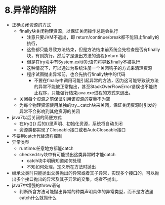 # 8.异常的陷阱
- 正确关闭资源的方式
	- finally块关闭物理资源，以保证关闭操作总是会执行
		- 注意只要JVM不退出，即 return/continue/break都不能阻止finally的执行，
		- 这些都只能导致方法结束，但是方法结束前系统会先检查是否有finally块，有则执行，然后才是退出方法的流程(return 等)
		- 但是在try块中有System.exit(0);语句将导致finally不被执行
		- 这种情况下，可以通过为系统注册一个关闭钩子的方式来清理资源
		- 程序试图抛出异常前，也会先执行finally块中的代码
			- 不要在finally中调用可能引起异常的方法，因为这可能导致该方法的异常不能被正常抛出，甚至StackOverFlowError错误也不能终止程序，只能强行结束java.exe进程的方式来退出。
	- 关闭每个资源之前保证引用该资源的变量不为空
	- 为每个物理资源使用单独的try...catch块来关闭，保证关闭资源时引发的异常不会影响到其他资源的关闭
- java7以后关闭的简便方式
	- 在try(){} 后的()里声明、初始化资源，系统将自动关闭
	- 资源类都实现了Closeable接口或者AutoCloseable接口
- 不要用catch代替流程控制
- 异常类型
	- runtime:任意地方都能catch
	- checked:try块中有可能抛出这类异常时才能catch
		- catch块中明确知道如何处理
		- 不知如何处理，定义所在方法时抛出
- 继承父类时只能抛出父类抛出的异常或者其子异常，实现多个接口的，可以抛出多个接口抛出的异常及其子异常的交集，或者不抛出。
- java7中增强的throw语句
	- 判断所含方法可能抛出异常的种类声明具体的异常类型，而不是方法里catch什么就抛什么
